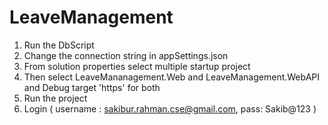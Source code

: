 # LeaveManagement

1. Run the DbScript
2. Change the connection string in appSettings.json
3. From solution properties select multiple startup project
4. Then select LeaveMananagement.Web and LeaveManagement.WebAPI and Debug target 'https' for both
5. Run the project
6. Login ( username : sakibur.rahman.cse@gmail.com, pass: Sakib@123 )
